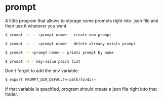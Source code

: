 # prompt
A little program that allows to storage some prompts right into .json file and then use it whatever you want.

```bash
$ prompt -c -- <prompt name> - create new prompt

$ prompt -r -- <prompt name> - delete already exists prompt

$ prompt -- <prompt name> - prints prompt by name

$ prompt -l - key-value pairs list
```
Don't forget to add the env variable:
```bash
$ export PROMPT_DIR_DEFAULT=<path/to/dir>
```
If that variable is specified, program should create a json file right into that folder.
